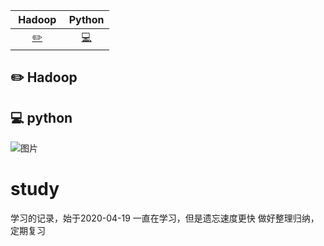| &nbsp;Hadoop&nbsp; | Python | 
| :---: | :----: | 
| [:pencil2:](#pencil2-Hadoop) | [:computer:](#computer-python) |

## :pencil2: Hadoop

## :computer: python











![图片](https://pics1.baidu.com/feed/9213b07eca806538ad9a1aa7fa376e42ac348207.jpeg?token=693a91ef2edf6193a97bd8ca11f8b001 "image")





# study
学习的记录，始于2020-04-19
一直在学习，但是遗忘速度更快
做好整理归纳，定期复习
